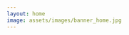 ```yaml
---
layout: home
image: assets/images/banner_home.jpg
---
```

<style>
header.intro {
    display: none;
}
</style> 
